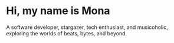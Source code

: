 <h1>Hi, my name is Mona</h1>
<p>A software developer, stargazer, tech enthusiast, and musicoholic, exploring the worlds of beats, bytes, and beyond.</p>
